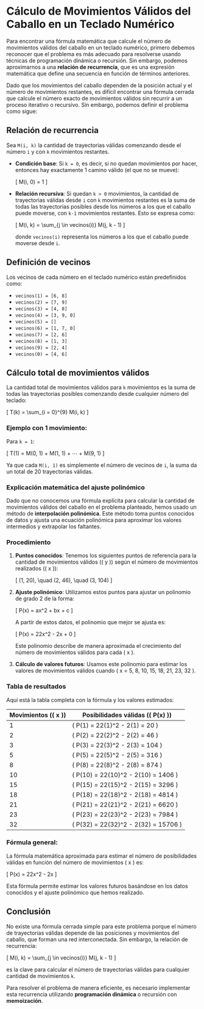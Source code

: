 # Cálculo de Movimientos Válidos del Caballo en un Teclado Numérico

Para encontrar una fórmula matemática que calcule el número de movimientos válidos del caballo en un teclado numérico, primero debemos reconocer que el problema es más adecuado para resolverse usando técnicas de programación dinámica o recursión. Sin embargo, podemos aproximarnos a una **relación de recurrencia**, que es una expresión matemática que define una secuencia en función de términos anteriores.

Dado que los movimientos del caballo dependen de la posición actual y el número de movimientos restantes, es difícil encontrar una fórmula cerrada que calcule el número exacto de movimientos válidos sin recurrir a un proceso iterativo o recursivo. Sin embargo, podemos definir el problema como sigue:

## Relación de recurrencia

Sea `M(i, k)` la cantidad de trayectorias válidas comenzando desde el número `i` y con `k` movimientos restantes.

- **Condición base**: Si `k = 0`, es decir, si no quedan movimientos por hacer, entonces hay exactamente 1 camino válido (el que no se mueve):

  \[
  M(i, 0) = 1
  \]

- **Relación recursiva**: Si quedan `k > 0` movimientos, la cantidad de trayectorias válidas desde `i` con `k` movimientos restantes es la suma de todas las trayectorias posibles desde los números a los que el caballo puede moverse, con `k-1` movimientos restantes. Esto se expresa como:

  \[
  M(i, k) = \sum_{j \in vecinos(i)} M(j, k - 1)
  \]

  donde `vecinos(i)` representa los números a los que el caballo puede moverse desde `i`.

## Definición de vecinos

Los vecinos de cada número en el teclado numérico están predefinidos como:

- `vecinos(1) = [6, 8]`
- `vecinos(2) = [7, 9]`
- `vecinos(3) = [4, 8]`
- `vecinos(4) = [3, 9, 0]`
- `vecinos(5) = []`
- `vecinos(6) = [1, 7, 0]`
- `vecinos(7) = [2, 6]`
- `vecinos(8) = [1, 3]`
- `vecinos(9) = [2, 4]`
- `vecinos(0) = [4, 6]`

## Cálculo total de movimientos válidos

La cantidad total de movimientos válidos para `k` movimientos es la suma de todas las trayectorias posibles comenzando desde cualquier número del teclado:

\[
T(k) = \sum_{i = 0}^{9} M(i, k)
\]

### Ejemplo con 1 movimiento:

Para `k = 1`:

\[
T(1) = M(0, 1) + M(1, 1) + ⋯ + M(9, 1)
\]

Ya que cada `M(i, 1)` es simplemente el número de vecinos de `i`, la suma da un total de 20 trayectorias válidas.


### Explicación matemática del ajuste polinómico

Dado que no conocemos una fórmula explícita para calcular la cantidad de movimientos válidos del caballo en el problema planteado, hemos usado un método de **interpolación polinómica**. Este método toma puntos conocidos de datos y ajusta una ecuación polinómica para aproximar los valores intermedios y extrapolar los faltantes.

### Procedimiento

1. **Puntos conocidos**: Tenemos los siguientes puntos de referencia para la cantidad de movimientos válidos (\( y \)) según el número de movimientos realizados (\( x \)):
   
   \[
   (1, 20), \quad (2, 46), \quad (3, 104)
   \]
   
2. **Ajuste polinómico**: Utilizamos estos puntos para ajustar un polinomio de grado 2 de la forma:
   
   \[
   P(x) = ax^2 + bx + c
   \]
   
   A partir de estos datos, el polinomio que mejor se ajusta es:

   \[
   P(x) = 22x^2 - 2x + 0
   \]

   Este polinomio describe de manera aproximada el crecimiento del número de movimientos válidos para cada \( x \).

3. **Cálculo de valores futuros**: Usamos este polinomio para estimar los valores de movimientos válidos cuando \( x = 5, 8, 10, 15, 18, 21, 23, 32 \).

### Tabla de resultados

Aquí está la tabla completa con la fórmula y los valores estimados:

| Movimientos (\( x \)) | Posibilidades válidas (\( P(x) \)) |
|-----------------------|-----------------------------------|
| 1                     | \( P(1) = 22(1)^2 - 2(1) = 20 \)  |
| 2                     | \( P(2) = 22(2)^2 - 2(2) = 46 \)  |
| 3                     | \( P(3) = 22(3)^2 - 2(3) = 104 \) |
| 5                     | \( P(5) = 22(5)^2 - 2(5) = 316 \) |
| 8                     | \( P(8) = 22(8)^2 - 2(8) = 874 \) |
| 10                    | \( P(10) = 22(10)^2 - 2(10) = 1406 \) |
| 15                    | \( P(15) = 22(15)^2 - 2(15) = 3296 \) |
| 18                    | \( P(18) = 22(18)^2 - 2(18) = 4814 \) |
| 21                    | \( P(21) = 22(21)^2 - 2(21) = 6620 \) |
| 23                    | \( P(23) = 22(23)^2 - 2(23) = 7984 \) |
| 32                    | \( P(32) = 22(32)^2 - 2(32) = 15706 \) |

### Fórmula general:

La fórmula matemática aproximada para estimar el número de posibilidades válidas en función del número de movimientos \( x \) es:

\[
P(x) = 22x^2 - 2x
\]

Esta fórmula permite estimar los valores futuros basándose en los datos conocidos y el ajuste polinómico que hemos realizado.


## Conclusión

No existe una fórmula cerrada simple para este problema porque el número de trayectorias válidas depende de las posiciones y movimientos del caballo, que forman una red interconectada. Sin embargo, la relación de recurrencia:

\[
M(i, k) = \sum_{j \in vecinos(i)} M(j, k - 1)
\]

es la clave para calcular el número de trayectorias válidas para cualquier cantidad de movimientos `k`.

Para resolver el problema de manera eficiente, es necesario implementar esta recurrencia utilizando **programación dinámica** o recursión con **memoización**.